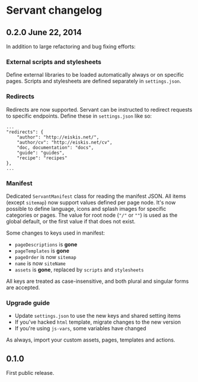 
# Servant changelog

## 0.2.0 June 22, 2014

In addition to large refactoring and bug fixing efforts:

### External scripts and stylesheets

Define external libraries to be loaded automatically always or on specific pages. Scripts and stylesheets are defined separately in `settings.json`.

### Redirects

Redirects are now supported. Servant can be instructed to redirect requests to specific endpoints. Define these in `settings.json` like so:

	...
	"redirects": {
		"author": "http://eiskis.net/",
		"author/cv": "http://eiskis.net/cv",
		"doc, documentation": "docs",
		"guide": "guides",
		"recipe": "recipes"
	},
	...

### Manifest

Dedicated `ServantManifest` class for reading the manifest JSON. All items (except `sitemap`) now support values defined per page node. It's now possible to define language, icons and splash images for specific categories or pages. The value for root node (`"/"` or `""`) is used as the global default, or the first value if that does not exist.

Some changes to keys used in manifest:

- `pageDescriptions` is **gone**
- `pageTemplates` is **gone**
- `pageOrder` is now `sitemap`
- `name` is now `siteName`
- `assets` is **gone**, replaced by `scripts` and `stylesheets`

All keys are treated as case-insensitive, and both plural and singular forms are accepted.

### Upgrade guide

- Update `settings.json` to use the new keys and shared setting items
- If you've hacked `html` template, migrate changes to the new version
- If you're using `js-vars`, some variables have changed

As always, import your custom assets, pages, templates and actions.



## 0.1.0

First public release.
